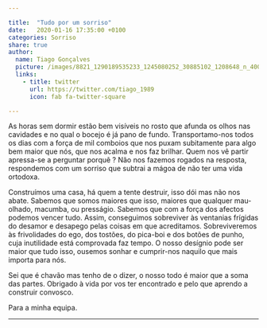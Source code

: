 ```yaml
---

title:  "Tudo por um sorriso"
date:   2020-01-16 17:35:00 +0100
categories: Sorriso
share: true
author:
  name: Tiago Gonçalves
  picture: /images/8821_1290189535233_1245080252_30885102_1208648_n_400x400.jpg
  links:
    - title: twitter
      url: https://twitter.com/tiago_1989
      icon: fab fa-twitter-square

---
```

As horas sem dormir estão bem visíveis no rosto que afunda os olhos nas cavidades e no qual o bocejo é já pano de fundo. Transportamo-nos todos os dias com a força de mil comboios que nos puxam subitamente para algo bem maior que nós, que nos acalma e nos faz brilhar. Quem nos vê partir apressa-se a perguntar porquê ? Não nos fazemos rogados na resposta, respondemos com um sorriso que subtrai a mágoa de não ter uma vida ortodoxa.


Construímos uma casa, há quem a tente destruir, isso dói mas não nos abate. Sabemos que somos maiores que isso, maiores que qualquer mau-olhado, macumba, ou presságio. Sabemos que com a força dos afectos podemos vencer tudo. Assim, conseguimos sobreviver às ventanias frígidas do desamor e desapego pelas coisas em que acreditamos. Sobreviveremos às frivolidades do ego, dos tostões, do pica-boi e dos botões de punho, cuja inutilidade está comprovada faz tempo. O nosso desígnio pode ser maior que tudo isso, ousemos sonhar e cumprir-nos naquilo que mais importa para nós.


Sei que é chavão mas tenho de o dizer, o nosso todo é maior que a soma das partes. Obrigado à vida por vos ter encontrado e pelo que aprendo a construir convosco.

Para a minha equipa.




---
